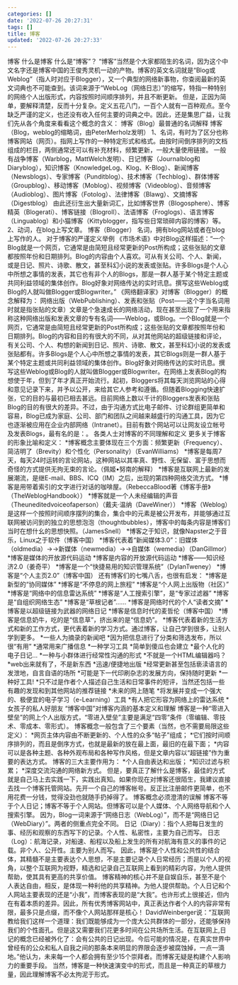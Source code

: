 ```yaml
---
categories: []
date: '2022-07-26 20:27:31'
tags: []
title: 博客
updated: '2022-07-26 20:27:33'
---
```

博客
什么是博客
什么是“博客”？
“博客”当然是个大家都陌生的名词，因为这个中文名字还是博客中国的王俊秀灵机一动的产物。博客的英文名词就是“Blog或Weblog”（指人时对应于Blogger），又一个典型的网络新事物，你查阅最新的英文词典也不可能查到。该词来源于“WebLog（网络日志）”的缩写，特指一种特别的网络个人出版形式，内容按照时间顺序排列，并且不断更新。
但是，正因为简单，要解释清楚，反而十分复杂。定义五花八门，一百个人就有一百种观点。至今缺乏严谨的定义，也还没有收入任何主要的词典之中。因此，还是集思广益，让我们先从各个角度来看看这个概念的含义：
博客（Blog）最普通的名词解释
博客（Blog，weblog的缩略词，由PeterMerholz发明）
1、名词，有时为了区分也称博客网站（网页）。指网上写作的一种特定形式和格式。由按时间倒序排列的文档组成的栏目，两侧通常还可以有补充材料，频繁更新，一般大量使用链接。
一般有战争博客（Warblog，MattWelch发明）、日记博客（Journalblog和Diaryblog），知识博客（KnowledgeLog、Klog、K-Blog）、新闻博客（Newsblogs）、专家博客（Punditblog）、技术博客（Techblog）、群体博客（Groupblog）、移动博客（Moblog）、视频博客（Videoblog）、音频博客（Audioblog）、图片博客（Fotolog）、法律博客（Blawg）、文摘博客（Digestblog）
由此还衍生出大量新词汇，比如博客世界（Blogosphere）、博客精英（Blogerati）、博客链接（Blogroll）、法语博客（Froglogs）、语言博客（Linguablog）和小猫博客（Kittyblogger，指写些日常琐碎内容的博客）等。
2、动词，在blog上写文章。
博客（Blogger）
名词，拥有blog网站或者在blog上写作的人。
对于博客的严谨定义举例
《市场术语》中对Blog这样描述：“一个Blog就是一个网页，它通常是由简短且经常更新的Post所构成；这些张贴的文章都按照年份和日期排列。Blog的内容由个人喜欢。可从有关公司、个人、新闻，或是日记、照片、诗歌、散文，甚至科幻小说的发表或张贴。许多Blogs是个人心中所想之事情的发表，其它也有非个人的Blogs，那是一群人基于某个特定主题或共同利益领域的集体创作。Blog好象对网络传达的实时讯息。撰写这些Weblog或Blog的人就叫做Blogger或Blogwriter。”
《网络翻译家》对博客（Blogger）的概念解释为：
网络出版（WebPublishing）、发表和张贴（Post——这个字当名词用时就是指张贴的文章）文章是个急速成长的网络活动，现在甚至出现了一个用来指称这种网络出版和发表文章的专有名词——Weblog，或Blog。一个Blog就是一个网页，它通常是由简短且经常更新的Post所构成；这些张贴的文章都按照年份和日期排列。Blog的内容和目的有很大的不同，从对其他网站的超级链接和评论，有关公司、个人、构想的新闻到日记、照片、诗歌、散文，甚至科幻小说的发表或张贴都有。许多Blogs是个人心中所想之事情的发表，其它Blogs则是一群人基于某个特定主题或共同利益领域的集体创作。Blog好象对网络传达的实时讯息。撰写这些Weblog或Blog的人就叫做Blogger或Blogwriter。在网络上发表Blog的构想使于年，但到了年才真正开始流行。起初，Bloggers将其每天浏览网站的心得和意见记录下来，并予以公开，来给其它人参考和遵循。但随着Blogging快速扩张，它的目的与最初已相去甚远。目前网络上数以千计的Bloggers发表和张贴Blog的目的有很大的差异。不过，由于沟通方式比电子邮件、讨论群组更简单和容易，Blog已成为家庭、公司、部门和团队之间越来越盛行的沟通工具，因为它也逐渐被应用在企业内部网络（Intranet）。目前有数个网站可以让网友设立帐号及发表Blogs，最有名的是：。
各类人士对博客的不同理解和定义
更多关于博客的形象比喻和定义：
*博客概念主要体现在三个方面：频繁更新（Frequency）、简洁明了（Brevity）和个性化（Personality）（EvanWilliams）
*博客是每周7天，每天24时运转的言论网站，这种网站以其率真、野性、无保留、富于思想而奇怪的方式提供无拘无束的言论。（佩姬•努南的解释）
*博客是互联网上最新的发展潮流，是继E-mail、BBS、ICQ（IM）之后，出现的第四种网络交流方式。
*博客是用带着索引的文字进行对话的咖啡屋。（RebeccaBlood著《博客手册》（TheWeblogHandbook））
*博客就是一个人未经编辑的声音（Theuneditedvoiceofaperson）（戴夫·温纳（DaveWiner））
*博客（Weblog）是这样一个按照时间顺序摆列的集合，集合中的元素是被公开发布，并能够通过互联网被访问到的独立的思想泡泡（thoughtbubbles），博客中的每条内容是博客们当时在想什幺的思想快照。（JamesSnell）
*博客之于知识，就像Napster之于音乐，Linux之于软件（博客中国）
*博客代表着“新闻媒体3.0”：旧媒体（oldmedia）→→新媒体（newmedia）→→自媒体（wemedia）（DanGillmor）
*博客是媒体的开放源代码运动
*博客是内容的开放源代码运动
*博客——知识经济2.0（姜奇平）
*博客是一个“快捷易用的知识管理系统”（DylanTweney）
*博客是“个人主页2.0”（博客中国）
还有博客们的七嘴八舌，也很有启发：
*博客是新型的“协同媒体”
*博客是“不停息的网上旅程”
*博客是“个人网上出版物（社区）”
*博客是“网络中的信息雷达系统”
*博客是“人工搜索引擎”，是“专家过滤器”
*博客是“自组织网络生态”
*博客是“草根记者”……
*博客是网络时代的个人“读者文摘”
*博客是以超级链接为武器的网络日记
*博客是信息时代的麦哲伦（博客中国）
*博客是信息奶牛，吃的是“信息草”，挤出来的是“信息奶”。
*博客代表着新的生活方式和新的工作方式，更代表着新的学习方式。通过博客，让自己学到很多，让别人学到更多。
*一些人为摘录的新闻吧
*因为把信息进行了分类和筛选发布，所以很“有用”
*通常用来广播信息
*一种学习工具
*简单到傻瓜也会建立
*最个人化的电子日记...
*一种与小群体进行经常性沟通的形式
*不就是一个HTML编辑器吗？
*web出来就有了，不是新东西
*迅速/便捷地出版
*经常更新甚至包括亵渎语言的发泄地，自言自语的场所
*可能是下一代印刷杂志的发展方向，保持随时更新
*一种好工具!
*只不过是作者个人描述自己生活和日常事件的短评，当然还包括一些有趣的发现和到其他网站的推荐链接
*未来的网上随笔
*将发展并变成一个强大的、极便宜的电子学习（e-Learning）工具
*有人把它形容为网络上的雷达系统
*女孩子的私人好朋友
“博客中国”对博客内涵的基本定义和理解
博客是一种“零进入壁垒”的网上个人出版方式，“零进入壁垒”主要是满足“四零”条件（零编辑、零技术、零成本、零形式）。
博客概念一般包含了三个要素（当然，也不需要局限这些定义）：
*网页主体内容由不断更新的、个人性的众多“帖子”组成；
*它们按时间顺序排列的，而且是倒序方式，也就是最新的放在最上面，最旧的在最下面；
*内容可以是各种主题、各种外观布局和各种写作风格，但是文章内容以“超链接”作为重要的表达方式。
博客的三大主要作用为：
*个人自由表达和出版；
*知识过滤与积累；
*深度交流沟通的网络新方式。
但是，要真正了解什么是博客，最佳的方式就是自己马上去实践一下，实践出真知。如果你现在对博客还很陌生，我建议直接去找一个博客托管网站。先开一个自己的博客帐号。反正比注册邮件更简单，也不用花费一分钱，觉得没劲也就随手扔掉得了。
博客概念必须澄清的误解
博客不等于个人日记；博客不等于个人网站。但博客可以是个人媒体、个人网络导航和个人搜索引擎。
因为，Blog一词来源于“网络日志（WebLog）”，而不是“网络日记（WebDiary）”。两者的侧重点完全不同。
日记（Diary）：指个人把每日发生的事、经历和观察的东西写下的记录。个人性、私密性，主要为自己而写。
日志（Log）：航海记录，对船速、船程以及船上发生的所有对航海有意义的事件的记载。非个人、公开性。主要为别人而写。
因此，博客是个人性和公共性的结合体，其精髓不是主要表达个人思想，不是主要记录个人日常经历；而是以个人的视角，以整个互联网为视野，精选和记录自己互联网上看到的精彩内容，为他人提供帮助，使其具有更高的共享价值。
博客精神的核心并不是自娱自乐，甚至不是个人表达自由，相反，是体现一种利他的共享精神。为他人提供帮助。个人日记和个人网站主要表现的还是“小我”，而博客表现的是“大我”。也许形式上很接近，但内在有着本质的差异。因此，所有优秀博客网站中，真正表达作者个人的内容非常有限，最多只是点缀，而不像个人网站那样是核心！
DavidWeinberger说：“互联网教给我们这样一个道理：我们既能够成为一个庞大公共群体的一部分，还能够保持我们的个性面孔。但是这又需要我们花更多时间在公共场所生活。在互联网上,日记的概念已经被外化了：会有公共的日记出现。今后可能的情况是，在真实世界中曾经有的公众和私人自我之间的那条本来明显的界限会逐步被腐蚀掉，一点一滴地。”他认为，未来每一个人都会拥有至少15个崇拜者。而博客无疑是构建个人影响力的重要手段。
当然，博客是一种快速演变中的形式，而且是一种真正的草根力量，因此理解博客不必太拘泥于形式。
